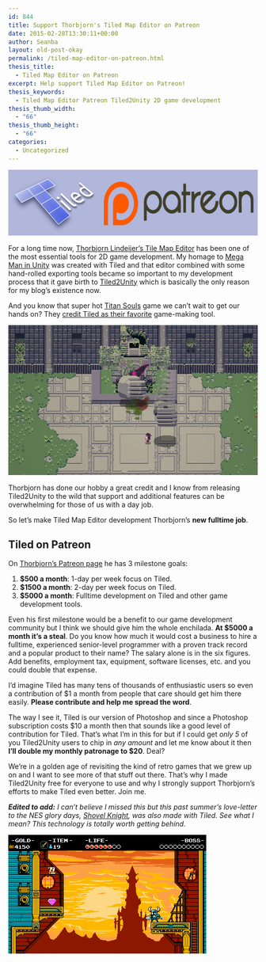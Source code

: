 ```yaml
---
id: 844
title: Support Thorbjorn's Tiled Map Editor on Patreon
date: 2015-02-28T13:30:11+00:00
author: Seanba
layout: old-post-okay
permalink: /tiled-map-editor-on-patreon.html
thesis_title:
  - Tiled Map Editor on Patreon
excerpt: Help support Tiled Map Editor on Patreon!
thesis_keywords:
  - Tiled Map Editor Patreon Tiled2Unity 2D game development
thesis_thumb_width:
  - "66"
thesis_thumb_height:
  - "66"
categories:
  - Uncategorized
---
```

<a title="Support Tiled Map Editor on Patreon" href="https://www.patreon.com/bjorn" rel="Support Tiled Map Editor on Patreon"><img title="Support Tiled Map Editor on Patreon" style="border-left-width: 0px; border-right-width: 0px; background-image: none; border-bottom-width: 0px; padding-top: 0px; padding-left: 0px; display: inline; padding-right: 0px; border-top-width: 0px" border="0" alt="Support Tiled Map Editor on Patreon" src="/assets/wp-content/uploads/2015/02/tiled-on-patreon.png" width="640" height="133" /></a>

For a long time now, <a title="Thorbjorn Lindeijer’s Tile Map Editor" href="http://www.mapeditor.org/" rel="Thorbjorn Lindeijer’s Tile Map Editor">Thorbjorn Lindeijer’s Tile Map Editor</a> has been one of the most essential tools for 2D game development. My homage to <a title="Mega Man in Unity" href="{{ '/mega-man-in-unity/' | relative_url }}.html" rel="Mega Man in Unity">Mega Man in Unity</a> was created with Tiled and that editor combined with some hand-rolled exporting tools became so important to my development process that it gave birth to <a title="Tiled2Unity" href="{{ '/tiled2unity/' | relative_url }}" rel="Tiled2Unity">Tiled2Unity</a> which is basically the only reason for my blog’s existence now.

And you know that super hot <a title="Titan Souls" href="http://www.devolverdigital.com/games/view/titan-souls" rel="Titan Souls">Titan Souls</a> game we can’t wait to get our hands on? They <a title="Titan Souls uses Tiled" href="https://jamherald.wordpress.com/2014/04/26/interview-mark-foster-talks-ld48-and-titan-souls-2/" rel="Titan Souls uses Tiled">credit Tiled as their favorite</a> game-making tool.

<a title="Titan Souls" href="http://www.devolverdigital.com/games/view/titan-souls" rel="Titan Souls"><img title="Titan-Souls-Screen-2" style="border-left-width: 0px; border-right-width: 0px; background-image: none; border-bottom-width: 0px; padding-top: 0px; padding-left: 0px; display: inline; padding-right: 0px; border-top-width: 0px" border="0" alt="Titan-Souls-Screen-2" src="/assets/wp-content/uploads/2015/02/Titan-Souls-Screen-2.png" width="530" height="303" /></a>

Thorbjorn has done our hobby a great credit and I know from releasing Tiled2Unity to the wild that support and additional features can be overwhelming for those of us with a day job.

So let’s make Tiled Map Editor development Thorbjorn’s **new fulltime job**.

## Tiled on Patreon

On <a title="Tiled on Patreon" href="https://www.patreon.com/bjorn" rel="Tiled on Patreon">Thorbjorn’s Patreon page</a> he has 3 milestone goals:

  1. **$500 a month**: 1-day per week focus on Tiled. 
  2. **$1500 a month**: 2-day per week focus on Tiled. 
  3. **$5000 a month**: Fulltime development on Tiled and other game development tools. 

Even his first milestone would be a benefit to our game development community but I think we should give him the whole enchilada. **At $5000 a month it’s a steal**. Do you know how much it would cost a business to hire a fulltime, experienced senior-level programmer with a proven track record and a popular product to their name? The salary alone is in the six figures. Add benefits, employment tax, equipment, software licenses, etc. and you could double that expense.

I’d imagine Tiled has many tens of thousands of enthusiastic users so even a contribution of $1 a month from people that care should get him there easily. **Please contribute and help me spread the word**.

The way I see it, Tiled is our version of Photoshop and since a Photoshop subscription costs $10 a month then that sounds like a good level of contribution for Tiled. That’s what I’m in this for but if I could get _only 5_ of you Tiled2Unity users to chip in _any amount_ and let me know about it then **I’ll double my monthly patronage to $20**. Deal?

We’re in a golden age of revisiting the kind of retro games that we grew up on and I want to see more of that stuff out there. That’s why I made Tiled2Unity free for everyone to use and why I strongly support Thorbjorn’s efforts to make Tiled even better. Join me.

_**Edited to add:** I can’t believe I missed this but this past summer’s love-letter to the NES glory days,_ <a title="Shovel Knight" href="http://yachtclubgames.com/shovel-knight/" rel="Shovel Knight"><em>Shovel Knight</em></a>_, was also made with Tiled. See what I mean? This technology is totally worth getting behind._

<img title="Shovel Knight" style="border-top: 0px; border-right: 0px; background-image: none; border-bottom: 0px; padding-top: 0px; padding-left: 0px; border-left: 0px; display: inline; padding-right: 0px" border="0" alt="Shovel Knight" src="/assets/wp-content/uploads/2015/03/shovel-knight1.png" width="400" height="240" />